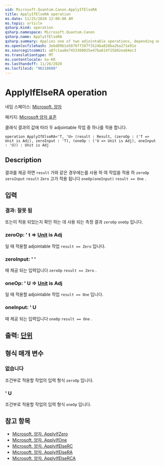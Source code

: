 ```yaml
---
uid: Microsoft.Quantum.Canon.ApplyIfElseRA
title: ApplyIfElseRA operation
ms.date: 11/25/2020 12:00:00 AM
ms.topic: article
qsharp.kind: operation
qsharp.namespace: Microsoft.Quantum.Canon
qsharp.name: ApplyIfElseRA
qsharp.summary: Applies one of two adjointable operations, depending on the value of a classical result.
ms.openlocfilehash: 3ebd09b1e5876ff397f3524ba828ba26a271e91e
ms.sourcegitcommit: a87c1aa8e7453360025e47ba614f25b02ea84ec3
ms.translationtype: MT
ms.contentlocale: ko-KR
ms.lasthandoff: 11/26/2020
ms.locfileid: "96218600"
---
```

# <a name="applyifelsera-operation"></a>ApplyIfElseRA operation

네임 스페이스: [Microsoft. 양자](xref:Microsoft.Quantum.Canon)

패키지: [Microsoft 양자 표준](https://nuget.org/packages/Microsoft.Quantum.Standard)


클래식 결과의 값에 따라 두 adjointable 작업 중 하나를 적용 합니다.

```qsharp
operation ApplyIfElseRA<'T, 'U> (result : Result, (zeroOp : ('T => Unit is Adj), zeroInput : 'T), (oneOp : ('U => Unit is Adj), oneInput : 'U)) : Unit is Adj
```


## <a name="description"></a>Description

결과를 제공 하면 `result` 가와 같은 경우에는를 사용 하 여 작업을 적용 하 `zeroOp` `zeroInput` `result` `Zero` 고가 적용 됩니다 `oneOp(oneInput)` `result == One` .

## <a name="input"></a>입력

### <a name="result--__invalidresult__"></a>결과: __잘못 <Result> 됨__

또는이 적용 되었는지 확인 하는 데 사용 되는 측정 결과 `zeroOp` `oneOp` 입니다.


### <a name="zeroop--t--unit--is-adj"></a>zeroOp: ' t => [Unit](xref:microsoft.quantum.lang-ref.unit)  is Adj

일 때 적용할 adjointable 작업 `result == Zero` 입니다.


### <a name="zeroinput--t"></a>zeroInput: ' '

때 제공 되는 입력입니다 `zeroOp` `result == Zero` .


### <a name="oneop--u--unit--is-adj"></a>oneOp: ' U => [Unit](xref:microsoft.quantum.lang-ref.unit)  is Adj

일 때 적용할 adjointable 작업 `result == One` 입니다.


### <a name="oneinput--u"></a>oneInput: ' U

때 제공 되는 입력입니다 `oneOp` `result == One` .



## <a name="output--unit"></a>출력: [단위](xref:microsoft.quantum.lang-ref.unit)



## <a name="type-parameters"></a>형식 매개 변수

### <a name="t"></a>없습니다

조건부로 적용할 작업의 입력 형식 `zeroOp` 입니다.
### <a name="u"></a>' U

조건부로 적용할 작업의 입력 형식 `oneOp` 입니다.

## <a name="see-also"></a>참고 항목

- [Microsoft. 양자. ApplyIfZero](xref:Microsoft.Quantum.Canon.ApplyIfZero)
- [Microsoft. 양자. ApplyIfOne](xref:Microsoft.Quantum.Canon.ApplyIfOne)
- [Microsoft. 양자. ApplyIfElseRC](xref:Microsoft.Quantum.Canon.ApplyIfElseRC)
- [Microsoft. 양자. ApplyIfElseRA](xref:Microsoft.Quantum.Canon.ApplyIfElseRA)
- [Microsoft. 양자. ApplyIfElseRCA](xref:Microsoft.Quantum.Canon.ApplyIfElseRCA)